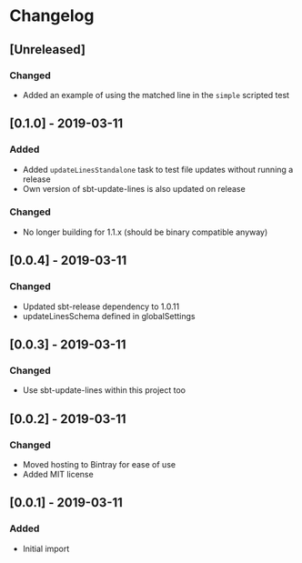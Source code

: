 # Changelog

<!-- Follow the guidelines at: https://keepachangelog.com/ -->

## [Unreleased]

### Changed

- Added an example of using the matched line in the `simple` scripted test

## [0.1.0] - 2019-03-11

### Added

- Added `updateLinesStandalone` task to test file updates without running a release
- Own version of sbt-update-lines is also updated on release

### Changed

- No longer building for 1.1.x (should be binary compatible anyway)

## [0.0.4] - 2019-03-11

### Changed

- Updated sbt-release dependency to 1.0.11
- updateLinesSchema defined in globalSettings

## [0.0.3] - 2019-03-11

### Changed

- Use sbt-update-lines within this project too

## [0.0.2] - 2019-03-11

### Changed

- Moved hosting to Bintray for ease of use
- Added MIT license

## [0.0.1] - 2019-03-11

### Added

- Initial import
